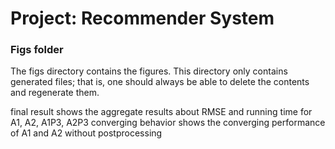 # Project: Recommender System

### Figs folder

The figs directory contains the figures. This directory only contains generated files; that is, one should always be able to delete the contents and regenerate them.

final result shows the aggregate results about RMSE and running time for A1, A2, A1P3, A2P3
converging behavior shows the converging performance of A1 and A2 without postprocessing
